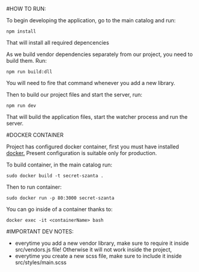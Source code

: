 #HOW TO RUN:

To begin developing the application, go to the main catalog and run:
```
npm install
```
That will install all required depencencies

As we build vendor dependencies separately from our project, you need to build them. Run:
```
npm run build:dll
```
You will need to fire that command whenever you add a new library.

Then to build our project files and start the server, run:
```
npm run dev
```

That will build the application files, start the watcher process and run the server.

#DOCKER CONTAINER

Project has configured docker container, first you must have installed [docker.](https://www.docker.com/)
Present configuration is suitable only for production.

To build container, in the main catalog run:

```
sudo docker build -t secret-szanta .
```

Then to run container:

```
sudo docker run -p 80:3000 secret-szanta
```

You can go inside of a container thanks to:

```
docker exec -it <containerName> bash
```

#IMPORTANT DEV NOTES:
- everytime you add a new vendor library, make sure to require it inside src/vendors.js file! Otherwise
it will not work inside the project,
- everytime you create a new scss file, make sure to include it inside src/styles/main.scss
